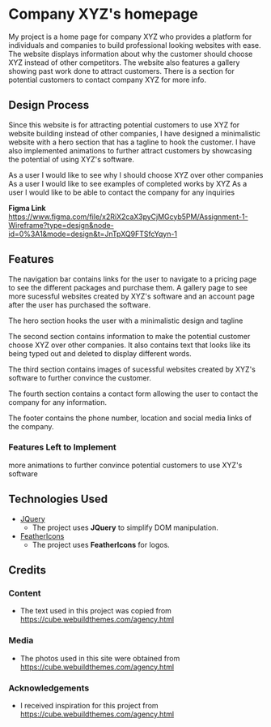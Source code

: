 # Company XYZ's homepage

My project is a home page for company XYZ who provides a platform for individuals and companies to build professional looking websites with ease. The website displays information about why the customer should choose XYZ instead of other competitors.
The website also features a gallery showing past work done to attract customers. There is a section for potential customers to contact company XYZ for more info. 
 
## Design Process
 
 Since this website is for attracting potential customers to use XYZ for website building instead of other companies, I have designed a minimalistic website with a hero section that has a tagline to hook the customer. I have also implemented animations
 to further attract customers by showcasing the potential of using XYZ's software.

 As a user I would like to see why I should choose XYZ over other companies 
 As a user I would like to see examples of completed works by XYZ
 As a user I would like to be able to contact the company for any inquiries
 
 **Figma Link**
 https://www.figma.com/file/x2RiX2caX3pyCjMGcyb5PM/Assignment-1-Wireframe?type=design&node-id=0%3A1&mode=design&t=JnTpXQ9FTSfcYqyn-1

## Features

The navigation bar contains links for the user to navigate to a pricing page to see the different packages and purchase them. A gallery page to see more sucessful websites created by XYZ's software and an account page after the user has purchased the software.

The hero section hooks the user with a minimalistic design and tagline

The second section contains information to make the potential customer choose XYZ over other companies.
It also contains text that looks like its being typed out and deleted to display different words.

The third section contains images of sucessful websites created by XYZ's software to further convince the customer.

The fourth section contains a contact form allowing the user to contact the company for any information.

The footer contains the phone number, location and social media links of the company.

### Features Left to Implement
more animations to further convince potential customers to use XYZ's software

## Technologies Used

- [JQuery](https://jquery.com)
    - The project uses **JQuery** to simplify DOM manipulation.
- [FeatherIcons](https://feathericons.com)
    - The project uses **FeatherIcons** for logos.

## Credits

### Content
- The text used in this project was copied from https://cube.webuildthemes.com/agency.html

### Media
- The photos used in this site were obtained from https://cube.webuildthemes.com/agency.html

### Acknowledgements

- I received inspiration for this project from https://cube.webuildthemes.com/agency.html